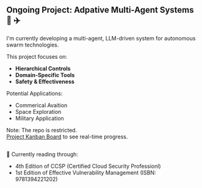 <!--
**lavrut/lavrut** is a ✨ _special_ ✨ repository because its `README.md` (this file) appears on your GitHub profile.

Here are some ideas to get you started:

- 🔭 I’m currently working on ...
- 🌱 I’m currently learning ...
- 👯 I’m looking to collaborate on ...
- 🤔 I’m looking for help with ...
- 💬 Ask me about ...
- 📫 How to reach me: ...
- 😄 Pronouns: ...
- ⚡ Fun fact: ...

[Learn more about the project on GitHub →](https://github.com/johndoe/multi-agent-drone-avionics)
-->

## Ongoing Project: Adpative Multi-Agent Systems :rocket: :airplane:
I'm currently developing a multi-agent, LLM-driven system for autonomous swarm technologies. 

This project focuses on:
- **Hierarchical Controls**
- **Domain-Specific Tools**
- **Safety & Effectiveness**

Potential Applications: 
- Commerical Avaition
- Space Exploration
- Military Application

Note: The repo is restricted.<br>
[Project Kanban Board](https://github.com/users/lavrut/projects/6) to see real-time progress.

##
:blue_book: Currently reading through: 
*  4th Edition of CCSP (Certified Cloud Security Professionl)
*  1st Edition of Effective Vulnerability Management (ISBN: 9781394221202)
